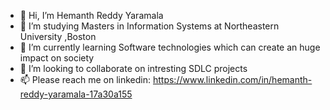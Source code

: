 - 👋 Hi, I’m Hemanth Reddy Yaramala
- 👀 I’m  studying Masters in Information Systems at Northeastern University ,Boston
- 🌱 I’m currently learning Software technologies which can create an huge impact on society
- 💞️ I’m looking to collaborate on intresting SDLC projects
- 📫 Please reach me on linkedin: https://www.linkedin.com/in/hemanth-reddy-yaramala-17a30a155

<!---
HemanthReddy10/HemanthReddy10 is a ✨ special ✨ repository because its `README.md` (this file) appears on your GitHub profile.
You can click the Preview link to take a look at your changes.
--->
